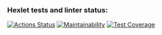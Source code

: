 ### Hexlet tests and linter status:
[![Actions Status](https://github.com/Sentenzos/java-project-99/actions/workflows/hexlet-check.yml/badge.svg)](https://github.com/Sentenzos/java-project-99/actions)
[![Maintainability](https://api.codeclimate.com/v1/badges/fdf13f9140e8abb97541/maintainability)](https://codeclimate.com/github/Sentenzos/java-project-99/maintainability)
[![Test Coverage](https://api.codeclimate.com/v1/badges/fdf13f9140e8abb97541/test_coverage)](https://codeclimate.com/github/Sentenzos/java-project-99/test_coverage)
